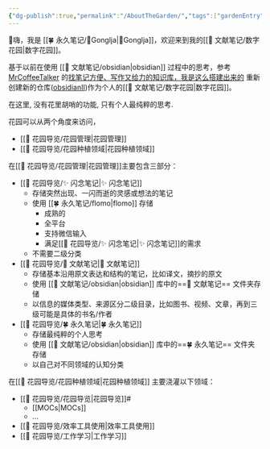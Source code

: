 ```yaml
---
{"dg-publish":true,"permalink":"/AboutTheGarden/","tags":["gardenEntry"]}
---
```



👋嗨，我是 [[🍀 永久笔记/👨Gonglja\|👨Gonglja]]，欢迎来到我的[[🌿 文献笔记/数字花园\|数字花园]]。

基于以前在使用 [[🌿 文献笔记/obsidian\|obsidian]] 过程中的思考，参考[MrCoffeeTalker](https://sspai.com/u/g52evo9a/updates) 的[找笔记方便、写作又给力的知识库，我是这么搭建出来的](https://sspai.com/post/77144) 重新创建新的仓库([obsidianII](github.com/gonglja/obsidianII/))作为个人的[[🌿 文献笔记/数字花园\|数字花园]]。

在这里, 没有花里胡哨的功能,  只有个人最纯粹的思考.

花园可以从两个角度来访问，

- [[🌱 花园导览/花园管理\|花园管理]]
- [[🌱 花园导览/花园种植领域\|花园种植领域]]

在[[🌱 花园导览/花园管理\|花园管理]]主要包含三部分：
- [[🌱 花园导览/✨ 闪念笔记\|✨ 闪念笔记]]
	- 存储突然出现、一闪而逝的灵感或想法的笔记
	- 使用 [[🍀 永久笔记/flomo\|flomo]] 存储
		- 成熟的
		- 全平台
		- 支持微信输入
		- 满足[[🌱 花园导览/✨ 闪念笔记\|✨ 闪念笔记]]的需求
	- 不需要二级分类
- [[🌱 花园导览/🌿 文献笔记\|🌿 文献笔记]]
	- 存储基本沿用原文表达和结构的笔记，比如译文，摘抄的原文
	- 使用 [[🌿 文献笔记/obsidian\|obsidian]] 库中的==🌿 文献笔记== 文件夹存储
	- 以信息的媒体类型、来源区分二级目录，比如图书、视频、文章，再到三级可能是具体的书名/作者
- [[🌱 花园导览/🍀 永久笔记\|🍀 永久笔记]]
	- 存储最纯粹的个人思考
	- 使用 [[🌿 文献笔记/obsidian\|obsidian]] 库中的==🍀 永久笔记== 文件夹存储
	- 以自己对不同领域的认知分类

在[[🌱 花园导览/花园种植领域\|花园种植领域]] 主要浇灌以下领域：
- [[🌱 花园导览/花园导览\|花园导览]]#
	- [[MOCs\|MOCs]]
	- ...
- [[🌱 花园导览/效率工具使用\|效率工具使用]]
- [[🌱 花园导览/工作学习\|工作学习]]

